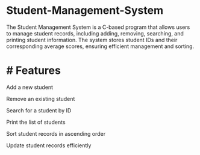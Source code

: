 # Student-Management-System
The Student Management System is a C-based program that allows users to manage student records, including adding, removing, searching, and printing student information. The system stores student IDs and their corresponding average scores, ensuring efficient management and sorting.

# #  Features

Add a new student

Remove an existing student

Search for a student by ID

Print the list of students

Sort student records in ascending order

Update student records efficiently

